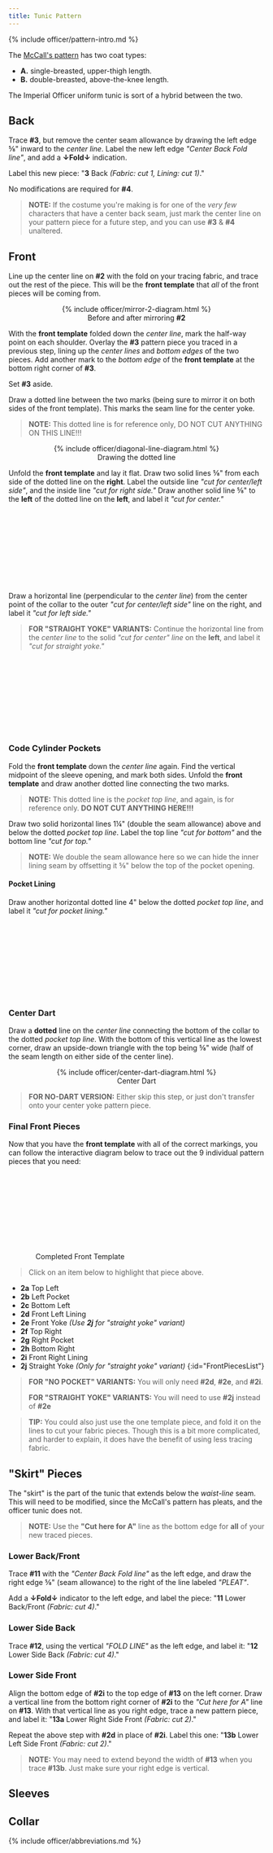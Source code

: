 ```yaml
---
title: Tunic Pattern
---
```


<link rel="stylesheet" type="text/css" href="{{ '/assets/css/imperial-officer.css?v=' | append: site.github.build_revision | relative_url }}" />

{% include officer/pattern-intro.md %}

The [McCall's pattern](https://mccallpattern.mccall.com/m4745) has two coat types:

* **A.** single-breasted, upper-thigh length.
* **B.** double-breasted, above-the-knee length.

The Imperial Officer uniform tunic is sort of a hybrid between the two.

## Back
Trace **#3**, but remove the center seam allowance by drawing the left edge ⅝" inward to the _center line_. Label the new left edge _"Center Back Fold line"_, and add a **&darr;Fold&darr;** indication.

Label this new piece: "**3** Back _(Fabric: cut 1, Lining: cut 1)_."

No modifications are required for **#4**.

> **NOTE:** If the costume you're making is for one of the _very few_ characters that have a center back seam, just mark the center line on your pattern piece for a future step, and you can use **#3** & **#4** unaltered.

## Front
Line up the center line on **#2** with the fold on your tracing fabric, and trace out the rest of the piece. This will be the **front template** that _all_ of the front pieces will be coming from.

<div style="text-align: center">
	<figure>
		{% include officer/mirror-2-diagram.html %}
		<figcaption>Before and after mirroring <strong>#2</strong></figcaption>
	</figure>
</div>

With the **front template** folded down the _center line_, mark the half-way point on each shoulder. Overlay the **#3** pattern piece you traced in a previous step, lining up the _center lines_ and _bottom edges_ of the two pieces. Add another mark to the _bottom edge_ of the **front template** at the bottom right corner of **#3**.

Set **#3** aside.

Draw a dotted line between the two marks (being sure to mirror it on both sides of the front template). This marks the seam line for the center yoke.

>**NOTE:** This dotted line is for reference only, DO NOT CUT ANYTHING ON THIS LINE!!!

<div style="text-align: center">
<figure>
	{% include officer/diagonal-line-diagram.html %}
	<figcaption>Drawing the dotted line</figcaption>
</figure>
</div>

Unfold the **front template** and lay it flat. Draw two solid lines ⅝" from each side of the dotted line on the **right**. Label the outside line _"cut for center/left side"_, and the inside line _"cut for right side."_ Draw another solid line ⅝" to the **left** of the dotted line on the **left**, and label it _"cut for center."_

<div style="text-align:center">
	<figure>
		<svg class="PatternPieces__frontTemplate PatternPieces__frontTemplate--A" style="width:186px;height:145px">
			{% include officer/front-template.html %}
		</svg>
	</figure>
</div>

Draw a horizontal line (perpendicular to the _center line_) from the center point of the collar to the outer _"cut for center/left side"_ line on the right, and label it _"cut for left side."_

> **FOR "STRAIGHT YOKE" VARIANTS:** Continue the horizontal line from the _center line_ to the solid _"cut for center" line_ on the **left**, and label it _"cut for straight yoke."_

<div style="text-align:center">
	<figure>
		<svg class="PatternPieces__frontTemplate PatternPieces__frontTemplate--B" style="width:186px;height:145px">
			{% include officer/front-template.html %}
		</svg>
	</figure>
</div>

### Code Cylinder Pockets
Fold the **front template** down the _center line_ again. Find the vertical midpoint of the sleeve opening, and mark both sides. Unfold the **front template** and draw another dotted line connecting the two marks.

> **NOTE:** This dotted line is the _pocket top line_, and again, is for reference only. **DO NOT CUT ANYTHING HERE!!!**

Draw two solid horizontal lines 1¼" (double the seam allowance) above and below the dotted _pocket top line_. Label the top line _"cut for bottom"_ and the bottom line _"cut for top."_

> **NOTE:** We double the seam allowance here so we can hide the inner lining seam by offsetting it ⅝" below the top of the pocket opening.

#### Pocket Lining
Draw another horizontal dotted line 4" below the dotted _pocket top line_, and label it _"cut for pocket lining."_

<div style="text-align:center">
	<figure>
		<svg class="PatternPieces__frontTemplate PatternPieces__frontTemplate--C" style="width:186px;height:145px">
			{% include officer/front-template.html %}
		</svg>
	</figure>
</div>

### Center Dart
Draw a **dotted** line on the _center line_ connecting the bottom of the collar to the dotted _pocket top line_. With the bottom of this vertical line as the lowest corner, draw an upside-down triangle with the top being ⅝" wide (half of the seam length on either side of the center line).

<div style="text-align: center">
	<figure>
		{% include officer/center-dart-diagram.html %}
		<figcaption>Center Dart</figcaption>
	</figure>
</div>

> **FOR NO-DART VERSION:** Either skip this step, or just don't transfer onto your center yoke pattern piece.

### Final Front Pieces
Now that you have the **front template** with all of the correct markings, you can follow the interactive diagram below to trace out the 9 individual pattern pieces that you need:

<div style="text-align: center" class="PatternPieces__frontPiecesWrapper">
	<figure style="width: 40%">
		<svg xmlns="http://www.w3.org/2000/svg" viewBox="0 0 185.26 143.16">
			<g class="PatternPieces__frontTemplate PatternPieces__frontTemplate--final  ">
				{% include officer/front-template.html %}
			</g>
			{% include officer/pattern-pieces.html %}
		</svg>
		<figcaption>Completed Front Template</figcaption>
	</figure>
</div>

> Click on an item below to highlight that piece above.

* **2a** Top Left
* **2b** Left Pocket
* **2c** Bottom Left
* **2d** Front Left Lining
* **2e** Front Yoke _(Use **2j** for "straight yoke" variant)_
* **2f** Top Right
* **2g** Right Pocket
* **2h** Bottom Right
* **2i** Front Right Lining
* **2j** Straight Yoke _(Only for "straight yoke" variant)_
{:id="FrontPiecesList"}

> **FOR "NO POCKET" VARIANTS:** You will only need **#2d**, **#2e**, and **#2i**.
>
> **FOR "STRAIGHT YOKE" VARIANTS:** You will need to use **#2j** instead of **#2e**

> **TIP:** You could also just use the one template piece, and fold it on the lines to cut your fabric pieces. Though this is a bit more complicated, and harder to explain, it does have the benefit of using less tracing fabric.

## "Skirt" Pieces
The "skirt" is the part of the tunic that extends below the _waist-line_ seam. This will need to be modified, since the McCall's pattern has pleats, and the officer tunic does not.

> **NOTE:** Use the **"Cut here for A"** line as the bottom edge for **all** of your new traced pieces.

### Lower Back/Front
Trace **#11** with the _"Center Back Fold line"_ as the left edge, and draw the right edge ⅝" (seam allowance) to the right of the line labeled _"PLEAT"_.

Add a **&darr;Fold&darr;** indicator to the left edge, and label the piece: "**11** Lower Back/Front _(Fabric: cut 4)_."

### Lower Side Back
Trace **#12**, using the vertical _"FOLD LINE"_ as the left edge, and label it: "**12** Lower Side Back _(Fabric: cut 4)_."

### Lower Side Front
Align the bottom edge of **#2i** to the top edge of **#13** on the left corner. Draw a vertical line from the bottom right corner of **#2i** to the _"Cut here for A"_ line on **#13**. With that vertical line as you right edge, trace a new pattern piece, and label it: "**13a** Lower Right Side Front _(Fabric: cut 2)_."

Repeat the above step with **#2d** in place of **#2i**. Label this one: "**13b** Lower Left Side Front _(Fabric: cut 2)_."

> **NOTE:** You may need to extend beyond the width of **#13** when you trace **#13b**. Just make sure your right edge is vertical.

## Sleeves

## Collar

{% include officer/abbreviations.md %}

<script type="text/javascript" src="{{ '/assets/js/imperial-officer.js?v=' | append: site.github.build_revision | relative_url }}"></script>
